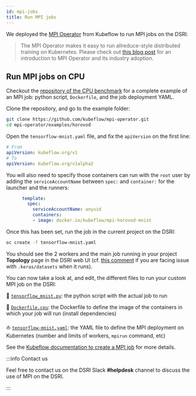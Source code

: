 ```yaml
---
id: mpi-jobs
title: Run MPI jobs
---
```


We deployed the [MPI Operator](https://github.com/kubeflow/mpi-operator) from Kubeflow to run MPI jobs on the DSRI.

> The MPI Operator makes it easy to run allreduce-style distributed training on Kubernetes. Please check out [this blog post](https://medium.com/kubeflow/introduction-to-kubeflow-mpi-operator-and-industry-adoption-296d5f2e6edc) for an introduction to MPI Operator and its industry adoption.

## Run MPI jobs on CPU

Checkout the [repository of the CPU benchmark](https://github.com/kubeflow/mpi-operator/tree/master/examples/horovod) for a complete example of an MPI job: python script, `Dockerfile`, and the job deployment YAML.

Clone the repository, and go to the example folder:

```bash
git clone https://github.com/kubeflow/mpi-operator.git
cd mpi-operator/examples/horovod
```

Open the `tensorflow-mnist.yaml` file, and fix the `apiVersion` on the first line:

```yaml
# From
apiVersion: kubeflow.org/v1
# To
apiVersion: kubeflow.org/v1alpha2
```

You will also need to specify those containers can run with the `root` user by adding the `serviceAccountName` between `spec:` and `container:` for the launcher and the runners:

```yaml
      template:
        spec:
          serviceAccountName: anyuid
          containers:
          - image: docker.io/kubeflow/mpi-horovod-mnist
```

Once this has been set, run the job in the current project on the DSRI:

```bash
oc create -f tensorflow-mnist.yaml
```

You should see the 2 workers and the main job running in your project **Topology** page in the DSRI web UI (cf. [this comment](https://github.com/kubeflow/mpi-operator/blob/master/examples/horovod/tensorflow_mnist.py#L92) if you are facing issue with `.keras/datasets` when it runs).

You can now take a look at, and edit, the different files to run your custom MPI job on the DSRI:

🐍 [`tensorflow_mnist.py`](https://github.com/kubeflow/mpi-operator/blob/master/examples/horovod/tensorflow_mnist.py): the python script with the actual job to run

🐳 [`Dockerfile.cpu`](https://github.com/kubeflow/mpi-operator/blob/master/examples/horovod/Dockerfile.cpu): the Dockerfile to define the image of the containers in which your job will run (install dependencies)

⛵️ [`tensorflow-mnist.yaml`](https://github.com/kubeflow/mpi-operator/blob/master/examples/horovod/tensorflow-mnist.yaml): the YAML file to define the MPI deployment on Kubernetes (number and limits of workers, `mpirun` command, etc)

See the [Kubeflow documentation to create a MPI job](https://www.kubeflow.org/docs/components/training/mpi/#creating-an-mpi-job) for more details.

:::info Contact us

Feel free to contact us on  the DSRI Slack **#helpdesk** channel to discuss the use of MPI on the DSRI.

:::

